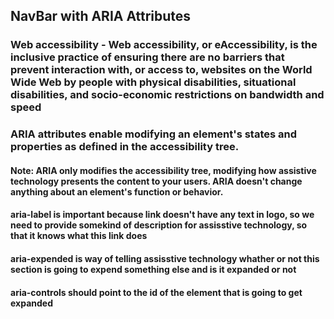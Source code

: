 ## NavBar with ARIA Attributes

### Web accessibility - Web accessibility, or eAccessibility, is the inclusive practice of ensuring there are no barriers that prevent interaction with, or access to, websites on the World Wide Web by people with physical disabilities, situational disabilities, and socio-economic restrictions on bandwidth and speed

### ARIA attributes enable modifying an element's states and properties as defined in the accessibility tree. 
#### Note: ARIA only modifies the accessibility tree, modifying how assistive technology presents the content to your users. ARIA doesn't change anything about an element's function or behavior.

#### aria-label is important because link doesn't have any text in logo, so we need to provide somekind of description for assisstive technology, so that it knows what this link does

#### aria-expended is way of telling assisstive technology whather or not this section is going to expend something else and is it expanded or not

#### aria-controls should point to the id of the element that is going to get expanded